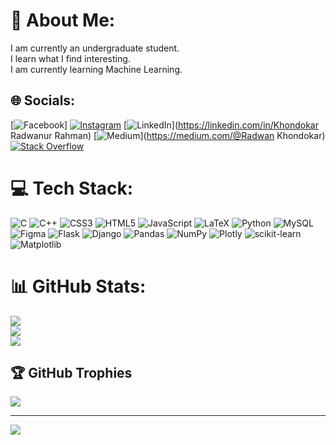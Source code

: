 # 💫 About Me:
I am currently an undergraduate student.<br>I learn what I find interesting.<br>I am currently learning Machine Learning.<br>


## 🌐 Socials:
[![Facebook](https://img.shields.io/badge/Facebook-%231877F2.svg?logo=Facebook&logoColor=white)] [![Instagram](https://img.shields.io/badge/Instagram-%23E4405F.svg?logo=Instagram&logoColor=white)](https://instagram.com/re_d_o1) [![LinkedIn](https://img.shields.io/badge/LinkedIn-%230077B5.svg?logo=linkedin&logoColor=white)](https://linkedin.com/in/Khondokar Radwanur Rahman) [![Medium](https://img.shields.io/badge/Medium-12100E?logo=medium&logoColor=white)](https://medium.com/@Radwan Khondokar) [![Stack Overflow](https://img.shields.io/badge/-Stackoverflow-FE7A16?logo=stack-overflow&logoColor=white)](https://stackoverflow.com/users/yorokobi) 

# 💻 Tech Stack:
![C](https://img.shields.io/badge/c-%2300599C.svg?style=for-the-badge&logo=c&logoColor=white) ![C++](https://img.shields.io/badge/c++-%2300599C.svg?style=for-the-badge&logo=c%2B%2B&logoColor=white) ![CSS3](https://img.shields.io/badge/css3-%231572B6.svg?style=for-the-badge&logo=css3&logoColor=white) ![HTML5](https://img.shields.io/badge/html5-%23E34F26.svg?style=for-the-badge&logo=html5&logoColor=white) ![JavaScript](https://img.shields.io/badge/javascript-%23323330.svg?style=for-the-badge&logo=javascript&logoColor=%23F7DF1E) ![LaTeX](https://img.shields.io/badge/latex-%23008080.svg?style=for-the-badge&logo=latex&logoColor=white) ![Python](https://img.shields.io/badge/python-3670A0?style=for-the-badge&logo=python&logoColor=ffdd54) ![MySQL](https://img.shields.io/badge/mysql-%2300000f.svg?style=for-the-badge&logo=mysql&logoColor=white) ![Figma](https://img.shields.io/badge/figma-%23F24E1E.svg?style=for-the-badge&logo=figma&logoColor=white) ![Flask](https://img.shields.io/badge/flask-%23000.svg?style=for-the-badge&logo=flask&logoColor=white) ![Django](https://img.shields.io/badge/django-%23092E20.svg?style=for-the-badge&logo=django&logoColor=white) ![Pandas](https://img.shields.io/badge/pandas-%23150458.svg?style=for-the-badge&logo=pandas&logoColor=white) ![NumPy](https://img.shields.io/badge/numpy-%23013243.svg?style=for-the-badge&logo=numpy&logoColor=white) ![Plotly](https://img.shields.io/badge/Plotly-%233F4F75.svg?style=for-the-badge&logo=plotly&logoColor=white) ![scikit-learn](https://img.shields.io/badge/scikit--learn-%23F7931E.svg?style=for-the-badge&logo=scikit-learn&logoColor=white) ![Matplotlib](https://img.shields.io/badge/Matplotlib-%23ffffff.svg?style=for-the-badge&logo=Matplotlib&logoColor=black)
# 📊 GitHub Stats:
![](https://github-readme-stats.vercel.app/api?username=rakukanteki&theme=bear&hide_border=true&include_all_commits=true&count_private=true)<br/>
![](https://github-readme-streak-stats.herokuapp.com/?user=rakukanteki&theme=bear&hide_border=true)<br/>
![](https://github-readme-stats.vercel.app/api/top-langs/?username=rakukanteki&theme=bear&hide_border=true&include_all_commits=true&count_private=true&layout=compact)

## 🏆 GitHub Trophies
![](https://github-profile-trophy.vercel.app/?username=rakukanteki&theme=radical&no-frame=true&no-bg=true&margin-w=4)

---
[![](https://visitcount.itsvg.in/api?id=rakukanteki&icon=0&color=0)](https://visitcount.itsvg.in)

<!-- Proudly created with GPRM ( https://gprm.itsvg.in ) -->
